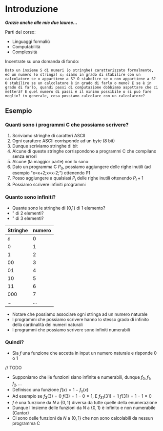 # Introduzione

***Grazie anche alle mie due lauree...***

Parti del corso:
* Linguaggi formaliù
* Computabilità
* Complessità

Incentrate su una domanda di fondo:

```
Dato un insieme S di numeri (o stringhe) caratterizzato formalmente, ed un numero (o stringa) x; siamo in grado di stabilire con un calcolatore se x appartiene a S? O stabolire se x non appartiene a S? O stabilire se un calcolatore è in grado di farlo o meno? E se è in grado di farlo, quandi passi di computazione dobbiamo aspettare che ci metterà? E quel numero di passi è il minimo possibile o si può fare meglio? in generale, cosa possiamo calcolare con un calcolatore?
```

## Esempio

### Quanti sono i programmi C che possiamo scrivere?

1. Scriviamo stringhe di caratteri ASCII
2. Ogni carattere ASCII corrisponde ad un byte (8 bit)
3. Dunque scriviamo stringhe di bit
4. Alcune di queste stringhe corrispondono a programmi C che compilano senza errori
5. Alcune (la maggior parte) non lo sono
6. Dato un programma C $P_0$, possiamo aggiungere delle righe inutili (ad esempio "x=x+2;x=x-2;") ottenendo P1
7. Posso aggiungere a qualsiasi $P_i$ delle righe inutili ottenendo $P_i+1$ 
8. Possiamo scrivere infiniti programmi

### Quanto sono infiniti?

* Quante sono le stringhe di {0,1} di 1 elemento?
*  "                               di 2 elementi?
*  "                               di 3 elementi?

| Stringhe     | numero |
| ------------ | ------ |
| $\varepsilon$| 0      |
| 0            | 1      |
| 1            | 2      |
| 00           | 3      |
| 01           | 4      |
| 10           | 5      |
| 11           | 6      |
| 000          | 7      |
| ...          | ...    |

* Notare che possiamo associare ogni stringa ad un numero naturale
* I programmi che possiamo scrivere hanno lo stesso grado di infinito della cardinalità dei numeri naturali
* I programmi che possiamo scrivere sono infiniti numerabili

### Quindi?

* Sia $f$ una funzione che accetta in input un numero naturale e risponde $0$ o $1$ 

// TODO

* Supponiamo che lie funzioni siano infinite e numerabili, dunque $f_0, f_1, f_2, ...$
* Definisco una funzione $f(x) = 1 - f_x(x)$
* Ad esempio se $f_3(3)=0$ $f(3)=1-0=1$, E $f_{31}(31)=1$  $f(31)=1-1=0$
* $f$ è una funzione da $N$ a $\{0,1\}$ diversa da tutte quelle della enumerazione
* Dunque l'insieme delle funzioni da $N$ a $\{0,1\}$ è infinito e non numerabile (Cantor)
* Ci sono delle funzioni da $N$ a $\{0,1\}$ che non sono calcolabili da nessun programma C